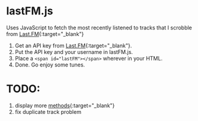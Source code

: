 # lastFM.js
Uses JavaScript to fetch the most recently listened to tracks that I scrobble from [Last.FM](http://www.last.fm/){:target="_blank"}

1. Get an API key from [Last.FM](http://www.last.fm/api/account/create){:target="_blank"}.
3. Put the API key and your username in lastFM.js.
4. Place a `<span id="lastFM"></span>` wherever in your HTML.
5. Done. Go enjoy some tunes.

# TODO:
1. display more [methods](http://www.last.fm/api){:target="_blank"}
2. fix duplicate track problem
